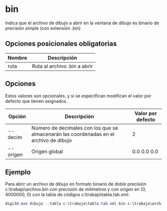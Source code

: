 # bin



Indica que el archivo de dibujo a abrir en la ventana de dibujo es binario de precisión simple (con extensión .bin)

## Opciones posicionales obligatorias

| Nombre | Descripción                  |
| ------ | ---------------------------- |
| ruta   | Ruta al archivo .bin a abrir |

## Opciones&#x20;

Estos valores son opcionales, y si se especifican modifican el valor por defecto que tienen asignados.

| Opción   | Descripción                                                                            | Valor por defecto |
| -------- | -------------------------------------------------------------------------------------- | ----------------- |
| --decim  | Número de decimales con los que se almacenarán las coordenadas en el archivo de dibujo | 2                 |
| --origen | Origen global                                                                          | 0.0 0.0 0.0       |

## Ejemplo

Para abrir un archivo de dibujo en formato binario de doble precisión c:\trabajo\archivo.bin con precisión de milímetros y con origen en (0, 4000000, 0) con la tabla de códigos c:\trabajo\tabla.tab.xml:

```powershell
digi3d.exe dibujo --tabla c:\trabajo\tabla.tab.xml bin c:\trabajo\archivo.bin --decim 3 --origen 0 4000000 0
```

